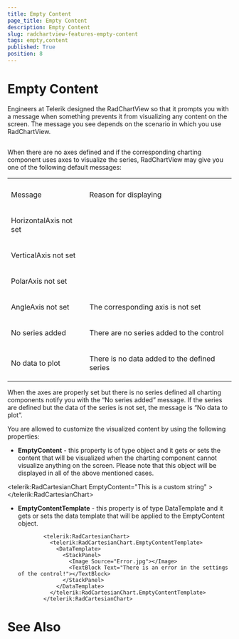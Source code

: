```yaml
---
title: Empty Content
page_title: Empty Content
description: Empty Content
slug: radchartview-features-empty-content
tags: empty,content
published: True
position: 8
---
```


# Empty Content



Engineers at Telerik designed the RadChartView so that it prompts you with a message when something prevents it from visualizing any content on the screen. The message you see depends on the scenario in which you use RadChartView.

## 

When there are no axes defined and if the corresponding charting component uses axes to visualize the series, RadChartView may give you one of the following default messages:
<table><th><tr><td>

Message</td><td>

Reason for displaying</td></tr></th><tr><td>

HorizontalAxis not set</td></tr><tr><td>

VerticalAxis not set</td></tr><tr><td>

PolarAxis not set</td></tr><tr><td>

AngleAxis not set</td><td>

The corresponding axis is not set</td></tr><tr><td>

No series added</td><td>

There are no series added to the control</td></tr><tr><td>

No data to plot</td><td>

There is no data added to the defined series</td></tr></table>

When the axes are properly set but there is no series defined all charting components notify you with the “No series added” message. If the series are defined but the data of the series is not set, the message is “No data to plot”.

You are allowed to customize the visualized content by using the following properties:
        

* __EmptyContent__ - this property is of type object and it gets or sets the content that will be visualized when the charting component cannot visualize anything on the screen. Please note that this object will be displayed in all of the above mentioned cases.
            

	
<telerik:RadCartesianChart EmptyContent="This is a custom string" >
</telerik:RadCartesianChart>




* __EmptyContentTemplate__ - this property is of type DataTemplate and it gets or sets the data template that will be applied to the EmptyContent object.
            

	
              <telerik:RadCartesianChart>
                <telerik:RadCartesianChart.EmptyContentTemplate>
                  <DataTemplate>
                    <StackPanel>
                      <Image Source="Error.jpg"></Image>
                      <TextBlock Text="There is an error in the settings of the control!"></TextBlock>
                    </StackPanel>
                  </DataTemplate>
                </telerik:RadCartesianChart.EmptyContentTemplate>
              </telerik:RadCartesianChart>




# See Also
